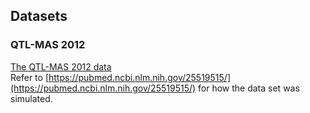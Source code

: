## Datasets

### QTL-MAS 2012
[The QTL-MAS 2012 data](https://github.com/jiang18/mph/raw/main/example/QTL-MAS-2012.zip)  
Refer to [https://pubmed.ncbi.nlm.nih.gov/25519515/](https://pubmed.ncbi.nlm.nih.gov/25519515/) for how the data set was simulated.
